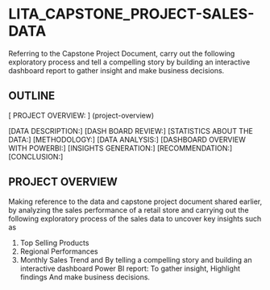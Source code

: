 # LITA_CAPSTONE_PROJECT-SALES-DATA
Referring to the Capstone Project Document, carry out the following exploratory process and tell a compelling story by building an interactive dashboard report to gather insight and make business decisions.

## OUTLINE

[ PROJECT OVERVIEW: ]
(project-overview)

[DATA DESCRIPTION:]
[DASH BOARD REVIEW:]
[STATISTICS ABOUT THE DATA:]
[METHODOLOGY:]
[DATA ANALYSIS:]
[DASHBOARD OVERVIEW WITH POWERBI:]
[INSIGHTS GENERATION:]
[RECOMMENDATION:]
[CONCLUSION:]

## PROJECT OVERVIEW

Making reference to the data and capstone project document shared earlier, by analyzing the sales performance of a retail store and carrying out the following exploratory process of the sales data to uncover key insights such as

1. Top Selling Products
2. Regional Performances
3. Monthly Sales Trend and By telling a compelling story and building an interactive dashboard Power BI report: To gather insight, Highlight findings And make business decisions.


